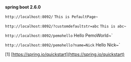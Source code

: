 **spring boot 2.6.0**

`http://localhost:8092/`
`This is PefaultPage~`

`http://localhost:8092/?customdefaultstr=abc`
`This is abc~`

`http://localhost:8092/pemohello`
Hello PemoWorld~`

`http://localhost:8092/pemohello?name=Nick`
Hello Nick~`


[1] [https://spring.io/quickstart](https://spring.io/quickstart)
